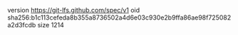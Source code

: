 version https://git-lfs.github.com/spec/v1
oid sha256:b1c113cefeda8b355a8736502a4d6e03c930e2b9ffa86ae98f725082a2d3fcdb
size 1214
